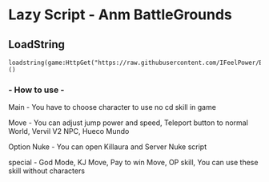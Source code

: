 # Lazy Script - Anm BattleGrounds
## LoadString
```
loadstring(game:HttpGet("https://raw.githubusercontent.com/IFeelPower/Battle/refs/heads/main/Latest"))()
```
### - How to use -
Main - You have to choose character to use no cd skill in game


Move - You can adjust jump power and speed, Teleport button to normal World, Vervil V2 NPC, Hueco Mundo


Option Nuke - You can open Killaura and Server Nuke script


special - God Mode, KJ Move, Pay to win Move, OP skill, You can use these skill without characters
